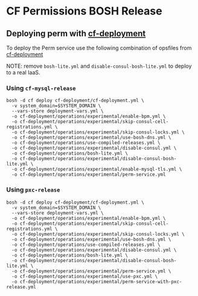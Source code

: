 # CF Permissions BOSH Release

## Deploying perm with [cf-deployment](https://github.com/cloudfoundry/cf-deployment)

To deploy the Perm service use the following combination of opsfiles from [cf-deployment](https://github.com/cloudfoundry/cf-deployment)

NOTE: remove `bosh-lite.yml` and `disable-consul-bosh-lite.yml` to deploy to a real IaaS.

### Using `cf-mysql-release`
```
bosh -d cf deploy cf-deployment/cf-deployment.yml \
  -v system_domain=$SYSTEM_DOMAIN \
  --vars-store deployment-vars.yml \
  -o cf-deployment/operations/experimental/enable-bpm.yml \
  -o cf-deployment/operations/experimental/skip-consul-cell-registrations.yml \
  -o cf-deployment/operations/experimental/skip-consul-locks.yml \
  -o cf-deployment/operations/experimental/use-bosh-dns.yml \
  -o cf-deployment/operations/use-compiled-releases.yml \
  -o cf-deployment/operations/experimental/disable-consul.yml \
  -o cf-deployment/operations/bosh-lite.yml \
  -o cf-deployment/operations/experimental/disable-consul-bosh-lite.yml \
  -o cf-deployment/operations/experimental/enable-mysql-tls.yml \
  -o cf-deployment/operations/experimental/perm-service.yml
```

### Using `pxc-release`
```
bosh -d cf deploy cf-deployment/cf-deployment.yml \
  -v system_domain=$SYSTEM_DOMAIN \
  --vars-store deployment-vars.yml \
  -o cf-deployment/operations/experimental/enable-bpm.yml \
  -o cf-deployment/operations/experimental/skip-consul-cell-registrations.yml \
  -o cf-deployment/operations/experimental/skip-consul-locks.yml \
  -o cf-deployment/operations/experimental/use-bosh-dns.yml \
  -o cf-deployment/operations/use-compiled-releases.yml \
  -o cf-deployment/operations/experimental/disable-consul.yml \
  -o cf-deployment/operations/bosh-lite.yml \
  -o cf-deployment/operations/experimental/disable-consul-bosh-lite.yml \
  -o cf-deployment/operations/experimental/perm-service.yml \
  -o cf-deployment/operations/experimental/use-pxc.yml \
  -o cf-deployment/operations/experimental/perm-service-with-pxc-release.yml
```
